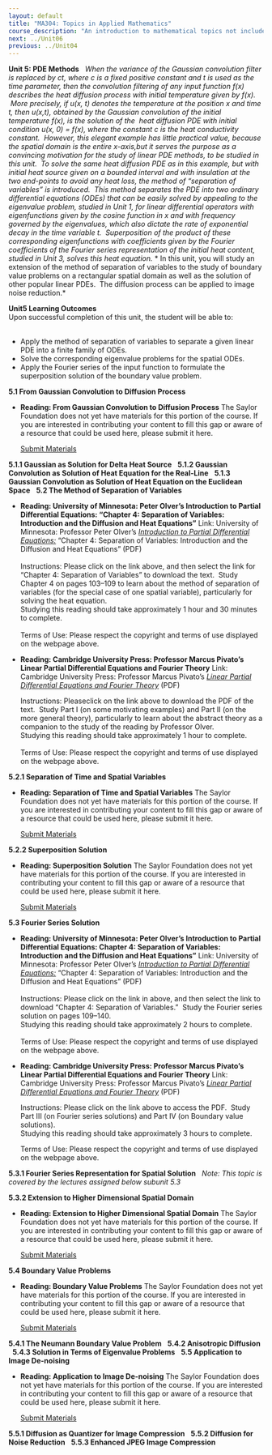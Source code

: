 ```yaml
---
layout: default
title: "MA304: Topics in Applied Mathematics"
course_description: "An introduction to mathematical topics not included in the standard coursework, delivered by topics and projects chosen by the student."
next: ../Unit06
previous: ../Unit04
---
```

**Unit 5: PDE Methods** <span id="5"></span> 
*When the variance of the Gaussian convolution filter is replaced by ct,
where c is a fixed positive constant and t is used as the time
parameter, then the convolution filtering of any input function f(x)
describes the heat diffusion process with initial temperature given by
f(x).  More precisely, if u(x, t) denotes the temperature at the
position x and time t, then u(x,t), obtained by the Gaussian convolution
of the initial temperature f(x), is the solution of the  heat diffusion
PDE with initial condition u(x, 0) = f(x), where the constant c is the
heat conductivity constant.  However, this elegant example has little
practical value, because the spatial domain is the entire x-axis,but it
serves the purpose as a convincing motivation for the study of linear
PDE methods, to be studied in this unit.  To solve the same heat
diffusion PDE as in this example, but with initial heat source given on
a bounded interval and with insulation at the two end-points to avoid
any heat loss, the method of “separation of variables” is introduced. 
This method* *separates the PDE into two ordinary differential equations
(ODEs) that can be easily solved by appealing to the eigenvalue problem,
studied in Unit 1, for linear differential operators with eigenfunctions
given by the cosine function in x and with frequency governed by the
eigenvalues, which also dictate the rate of exponential decay in the
time variable t.  Superposition of the product of these corresponding
eigenfunctions with coefficients given by the Fourier coefficients of
the Fourier series representation of the initial heat content, studied
in Unit 3, solves this heat equation.* * In this unit, you will study an
extension of the method of separation of variables to the study of
boundary value problems on a rectangular spatial domain as well as the
solution of other popular linear PDEs.  The diffusion process can be
applied to image noise reduction.*

**Unit5 Learning Outcomes**  
Upon successful completion of this unit, the student will be able to:  
    
-   Apply the method of separation of variables to separate a given
    linear PDE into a finite family of ODEs.
-   Solve the corresponding eigenvalue problems for the spatial ODEs.
-   Apply the Fourier series of the input function to formulate the
    superposition solution of the boundary value problem.

**5.1 From Gaussian Convolution to Diffusion Process** <span
id="5.1"></span> 
-   **Reading: From Gaussian Convolution to Diffusion Process**
    The Saylor Foundation does not yet have materials for this portion
    of the course. If you are interested in contributing your content to
    fill this gap or aware of a resource that could be used here, please
    submit it here.

    [Submit Materials](/contribute/)

**5.1.1 Gaussian as Solution for Delta Heat Source** <span
id="5.1.1"></span> 
**5.1.2 Gaussian Convolution as Solution of Heat Equation for the
Real-Line** <span id="5.1.2"></span> 
**5.1.3 Gaussian Convolution as Solution of Heat Equation on the
Euclidean Space** <span id="5.1.3"></span> 
**5.2 The Method of Separation of Variables** <span id="5.2"></span> 
-   **Reading: University of Minnesota: Peter Olver’s Introduction to
    Partial Differential Equations: “Chapter 4: Separation of Variables:
    Introduction and the Diffusion and Heat Equations”**
    Link: University of Minnesota: Professor Peter Olver’s
    *[Introduction to Partial Differential
    Equations:](http://www.math.umn.edu/~olver/pdn.html)* “Chapter 4:
    Separation of Variables: Introduction and the Diffusion and Heat
    Equations” (PDF)  
        
     Instructions: Please click on the link above, and then select the
    link for “Chapter 4: Separation of Variables” to download the text. 
    Study Chapter 4 on pages 103–109 to learn about the method of
    separation of variables (for the special case of one spatial
    variable), particularly for solving the heat equation.  
     Studying this reading should take approximately 1 hour and 30
    minutes to complete.  
        
     Terms of Use: Please respect the copyright and terms of use
    displayed on the webpage above.

-   **Reading: Cambridge University Press: Professor Marcus Pivato’s
    Linear Partial Differential Equations and Fourier Theory**
    Link: Cambridge University Press: Professor Marcus Pivato’s *[Linear
    Partial Differential Equations and Fourier
    Theory](http://www.saylor.org/content/general/Cambridge_PDE.pdf)*
    (PDF)  
      
     Instructions: Pleaseclick on the link above to download the PDF of
    the text.  Study Part I (on some motivating examples) and Part II
    (on the more general theory), particularly to learn about the
    abstract theory as a companion to the study of the reading by
    Professor Olver.  
     Studying this reading should take approximately 1 hour to
    complete.  
        
     Terms of Use: Please respect the copyright and terms of use
    displayed on the webpage above.

**5.2.1 Separation of Time and Spatial Variables** <span
id="5.2.1"></span> 
-   **Reading: Separation of Time and Spatial Variables**
    The Saylor Foundation does not yet have materials for this portion
    of the course. If you are interested in contributing your content to
    fill this gap or aware of a resource that could be used here, please
    submit it here.

    [Submit Materials](/contribute/)

**5.2.2 Superposition Solution** <span id="5.2.2"></span> 
-   **Reading: Superposition Solution**
    The Saylor Foundation does not yet have materials for this portion
    of the course. If you are interested in contributing your content to
    fill this gap or aware of a resource that could be used here, please
    submit it here.

    [Submit Materials](/contribute/)

**5.3 Fourier Series Solution** <span id="5.3"></span> 
-   **Reading: University of Minnesota: Peter Olver’s Introduction to
    Partial Differential Equations: Chapter 4: Separation of Variables:
    Introduction and the Diffusion and Heat Equations”**
    Link: University of Minnesota: Professor Peter Olver’s
    *[Introduction to Partial Differential
    Equations:](http://www.math.umn.edu/~olver/pdn.html)* “Chapter 4:
    Separation of Variables: Introduction and the Diffusion and Heat
    Equations” (PDF)  
        
     Instructions: Please click on the link in above, and then select
    the link to download “Chapter 4: Separation of Variables.”  Study
    the Fourier series solution on pages 109–140.  
     Studying this reading should take approximately 2 hours to
    complete.  
        
     Terms of Use: Please respect the copyright and terms of use
    displayed on the webpage above.

-   **Reading: Cambridge University Press: Professor Marcus Pivato’s
    Linear Partial Differential Equations and Fourier Theory**
    Link: Cambridge University Press: Professor Marcus Pivato’s *[Linear
    Partial Differential Equations and Fourier
    Theory](http://www.saylor.org/content/general/Cambridge_PDE.pdf)*
    (PDF)  
      
     Instructions: Please click on the link above to access the PDF. 
    Study Part III (on Fourier series solutions) and Part IV (on
    Boundary value solutions).  
     Studying this reading should take approximately 3 hours to
    complete.  
      
     Terms of Use: Please respect the copyright and terms of use
    displayed on the webpage above.

**5.3.1 Fourier Series Representation for Spatial Solution** <span
id="5.3.1"></span> 
*Note: This topic is covered by the lectures assigned below subunit 5.3*

**5.3.2 Extension to Higher Dimensional Spatial Domain** <span
id="5.3.2"></span> 
-   **Reading: Extension to Higher Dimensional Spatial Domain**
    The Saylor Foundation does not yet have materials for this portion
    of the course. If you are interested in contributing your content to
    fill this gap or aware of a resource that could be used here, please
    submit it here.

    [Submit Materials](/contribute/)

**5.4 Boundary Value Problems** <span id="5.4"></span> 
-   **Reading: Boundary Value Problems**
    The Saylor Foundation does not yet have materials for this portion
    of the course. If you are interested in contributing your content to
    fill this gap or aware of a resource that could be used here, please
    submit it here.

    [Submit Materials](/contribute/)

**5.4.1 The Neumann Boundary Value Problem** <span id="5.4.1"></span> 
**5.4.2 Anisotropic Diffusion** <span id="5.4.2"></span> 
**5.4.3 Solution in Terms of Eigenvalue Problems** <span
id="5.4.3"></span> 
**5.5 Application to Image De-noising** <span id="5.5"></span> 
-   **Reading: Application to Image De-noising**
    The Saylor Foundation does not yet have materials for this portion
    of the course. If you are interested in contributing your content to
    fill this gap or aware of a resource that could be used here, please
    submit it here.

    [Submit Materials](/contribute/)

**5.5.1 Diffusion as Quantizer for Image Compression** <span
id="5.5.1"></span> 
**5.5.2 Diffusion for Noise Reduction** <span id="5.5.2"></span> 
**5.5.3 Enhanced JPEG Image Compression** <span id="5.5.3"></span> 
